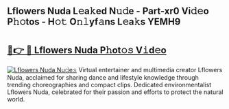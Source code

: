 ## Lflowers Nuda L𝚎a𝚔ed N𝚞𝚍e - Part-xr0 Vi𝚍𝚎o P𝚑𝚘tos - H𝚘𝚝 O𝚗𝚕yf𝚊ns L𝚎a𝚔s YEMH9

# <h2><a href="http://kfep5k.oniu.top/?m=Lflowers+Nuda">🔗👉 🔴 Lflowers Nuda P𝚑ot𝚘𝚜 V𝚒d𝚎o</a></h2>

[![Lflowers Nuda Nu𝚍e𝚜](https://i.imgur.com/0qMVB7G.gif)](http://kfep5k.oniu.top/?m=Lflowers+Nuda)
Virtual entertainer and multimedia creator Lflowers Nuda, acclaimed for sharing dance and lifestyle knowledge through trending choreographies and compact clips. Dedicated environmentalist Lflowers Nuda, celebrated for their passion and efforts to protect the natural world.  
